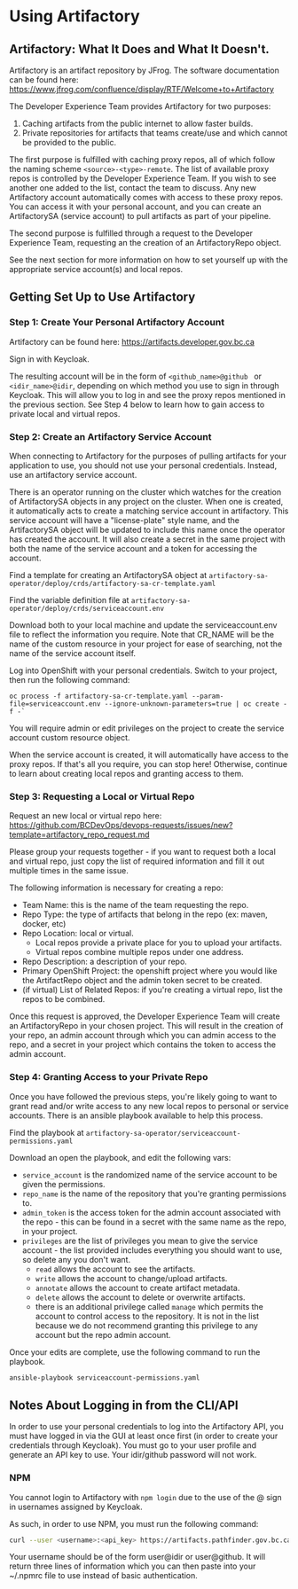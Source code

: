 # Using Artifactory

## Artifactory: What It Does and What It Doesn't.

Artifactory is an artifact repository by JFrog. The software documentation can be found here: https://www.jfrog.com/confluence/display/RTF/Welcome+to+Artifactory

The Developer Experience Team provides Artifactory for two purposes:
1. Caching artifacts from the public internet to allow faster builds.
2. Private repositories for artifacts that teams create/use and which cannot be provided to the public.

The first purpose is fulfilled with caching proxy repos, all of which follow the naming scheme `<source>-<type>-remote`.
The list of available proxy repos is controlled by the Developer Experience Team. If you wish to see another one added to the list, contact the team to discuss.
Any new Artifactory account automatically comes with access to these proxy repos. You can access it with your personal account, and you can create an ArtifactorySA (service account) to pull artifacts as part of your pipeline.

The second purpose is fulfilled through a request to the Developer Experience Team, requesting an the creation of an ArtifactoryRepo object.

See the next section for more information on how to set yourself up with the appropriate service account(s) and local repos.

## Getting Set Up to Use Artifactory

### Step 1: Create Your Personal Artifactory Account

Artifactory can be found here: https://artifacts.developer.gov.bc.ca

Sign in with Keycloak.

The resulting account will be in the form of `<github_name>@github ` or `<idir_name>@idir`, depending on which method you use to sign in through Keycloak. 
This will allow you to log in and see the proxy repos mentioned in the previous section.
See Step 4 below to learn how to gain access to private local and virtual repos.

### Step 2: Create an Artifactory Service Account

When connecting to Artifactory for the purposes of pulling artifacts for your application to use, you should not use your personal credentials. Instead, use an artifactory service account.

There is an operator running on the cluster which watches for the creation of ArtifactorySA objects in any project on the cluster. 
When one is created, it automatically acts to create a matching service account in artifactory. This service account will have a "license-plate" style name, and the ArtifactorySA object will be updated to include this name once the operator has created the account.
It will also create a secret in the same project with both the name of the service account and a token for accessing the account.

Find a template for creating an ArtifactorySA object at `artifactory-sa-operator/deploy/crds/artifactory-sa-cr-template.yaml`

Find the variable definition file at `artifactory-sa-operator/deploy/crds/serviceaccount.env`

Download both to your local machine and update the serviceaccount.env file to reflect the information you require. 
Note that CR_NAME will be the name of the custom resource in your project for ease of searching, not the name of the service account itself.

Log into OpenShift with your personal credentials. Switch to your project, then run the following command:

```
oc process -f artifactory-sa-cr-template.yaml --param-file=serviceaccount.env --ignore-unknown-parameters=true | oc create -f -`
```

You will require admin or edit privileges on the project to create the service account custom resource object.

When the service account is created, it will automatically have access to the proxy repos. If that's all you require, you can stop here! Otherwise, continue to learn about creating local repos and granting access to them.

### Step 3: Requesting a Local or Virtual Repo

Request an new local or virtual repo here: https://github.com/BCDevOps/devops-requests/issues/new?template=artifactory_repo_request.md

Please group your requests together - if you want to request both a local and virtual repo, just copy the list of required information and fill it out multiple times in the same issue.

The following information is necessary for creating a repo:

* Team Name: this is the name of the team requesting the repo. 
* Repo Type: the type of artifacts that belong in the repo (ex: maven, docker, etc)
* Repo Location: local or virtual.
   * Local repos provide a private place for you to upload your artifacts.
   * Virtual repos combine multiple repos under one address.
* Repo Description: a description of your repo.
* Primary OpenShift Project: the openshift project where you would like the ArtifactRepo object and the admin token secret to be created.
* (if virtual) List of Related Repos: if you're creating a virtual repo, list the repos to be combined.

Once this request is approved, the Developer Experience Team will create an ArtifactoryRepo in your chosen project.
This will result in the creation of your repo, an admin account through which you can admin access to the repo, and a secret in your project which contains the token to access the admin account.

### Step 4: Granting Access to your Private Repo

Once you have followed the previous steps, you're likely going to want to grant read and/or write access to any new local repos to personal or service accounts.
There is an ansible playbook available to help this process.

Find the playbook at `artifactory-sa-operator/serviceaccount-permissions.yaml`

Download an open the playbook, and edit the following vars:
* `service_account` is the randomized name of the service account to be given the permissions.
* `repo_name` is the name of the repository that you're granting permissions to.
* `admin_token` is the access token for the admin account associated with the repo - this can be found in a secret with the same name as the repo, in your project.
* `privileges` are the list of privileges you mean to give the service account - the list provided includes everything you should want to use, so delete any you don't want.
   * `read` allows the account to see the artifacts.
   * `write` allows the account to change/upload artifacts.
   * `annotate` allows the account to create artifact metadata.
   * `delete` allows the account to delete or overwrite artifacts.
   * there is an additional privilege called `manage` which permits the account to control access to the repository. It is not in the list because we do not recommend granting this privilege to any account but the repo admin account.

Once your edits are complete, use the following command to run the playbook.

```bash
ansible-playbook serviceaccount-permissions.yaml
```

## Notes About Logging in from the CLI/API

In order to use your personal credentials to log into the Artifactory API, you must have logged in via the GUI at least once first (in order to create your credentials through Keycloak).
You must go to your user profile and generate an API key to use. Your idir/github password will not work.

### NPM

You cannot login to Artifactory with
``` npm login ```
due to the use of the @ sign in usernames assigned by Keycloak.

As such, in order to use NPM, you must run the following command:
``` bash
curl --user <username>:<api_key> https://artifacts.pathfinder.gov.bc.ca/artifactory/api/npm/auth
```
Your username should be of the form user@idir or user@github. It will return three lines of information which you can then paste into your ~/.npmrc file to use instead of basic authentication.
